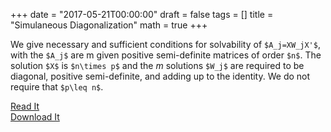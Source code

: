 +++
date = "2017-05-21T00:00:00"
draft = false
tags = []
title = "Simulaneous Diagonalization"
math = true
+++
<script type="text/javascript"
  src="https://cdn.mathjax.org/mathjax/latest/MathJax.js?config=TeX-AMS-MML_HTMLorMML">
</script>
<script type="text/x-mathjax-config">
MathJax.Hub.Config({
  tex2jax: {
    inlineMath: [['$','$'], ['\\(','\\)']],
    displayMath: [['$$','$$'], ['\[','\]']],
    processEscapes: true,
    processEnvironments: true,
    skipTags: ['script', 'noscript', 'style', 'textarea', 'pre'],
    TeX: { equationNumbers: { autoNumber: "AMS" },
         extensions: ["AMSmath.js", "AMSsymbols.js"] }
  }
});
</script>
<script type="text/x-mathjax-config">
  MathJax.Hub.Queue(function() {
    var all = MathJax.Hub.getAllJax(), i;
    for(i = 0; i < all.length; i += 1) {
        all[i].SourceElement().parentNode.className += ' has-jax';
    }
});
</script>

We give necessary and sufficient conditions for solvability of `$A_j=XW_jX'$`, with the `$A_j$` are m given positive semi-definite matrices of order `$n$`. The solution `$X$` is `$n\times p$` and the $m$ solutions `$W_j$` are required to be diagonal, positive semi-definite, and adding up to the identity. We do not require that `$p\leq n$`.

[Read It](http://gifi.stat.ucla.edu/simul/simul.html)<br>[Download It](http://gifi.stat.ucla.edu/simul/simul.pdf)
